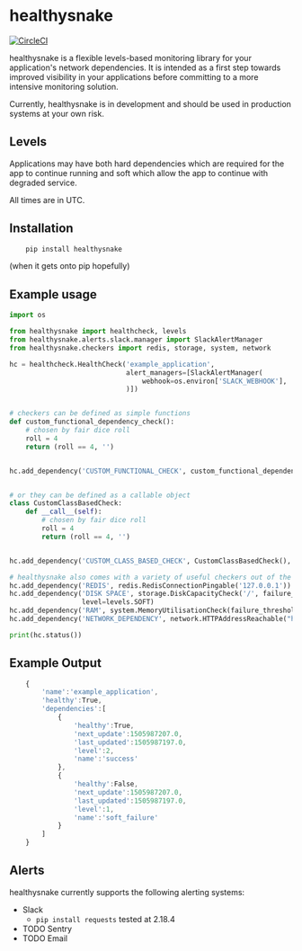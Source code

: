 # healthysnake

[![CircleCI](https://circleci.com/gh/dammitjim/healthysnake.svg?style=svg)](https://circleci.com/gh/dammitjim/healthysnake)

healthysnake is a flexible levels-based monitoring library for your application's network dependencies. It is intended
as a first step towards improved visibility in your applications before committing to a more intensive monitoring
solution.

Currently, healthysnake is in development and should be used in production systems at your own risk.

## Levels

Applications may have both hard dependencies which are required for the app to continue running and soft which allow
the app to continue with degraded service.

All times are in UTC.

## Installation

```bash
    pip install healthysnake
```
(when it gets onto pip hopefully)

## Example usage

```python
import os

from healthysnake import healthcheck, levels
from healthysnake.alerts.slack.manager import SlackAlertManager
from healthysnake.checkers import redis, storage, system, network

hc = healthcheck.HealthCheck('example_application',
                             alert_managers=[SlackAlertManager(
                                 webhook=os.environ['SLACK_WEBHOOK'],
                             )])


# checkers can be defined as simple functions
def custom_functional_dependency_check():
    # chosen by fair dice roll
    roll = 4
    return (roll == 4, '')


hc.add_dependency('CUSTOM_FUNCTIONAL_CHECK', custom_functional_dependency_check, level=levels.SOFT)


# or they can be defined as a callable object
class CustomClassBasedCheck:
    def __call__(self):
        # chosen by fair dice roll
        roll = 4
        return (roll == 4, '')


hc.add_dependency('CUSTOM_CLASS_BASED_CHECK', CustomClassBasedCheck(), level=levels.SOFT)

# healthysnake also comes with a variety of useful checkers out of the box
hc.add_dependency('REDIS', redis.RedisConnectionPingable('127.0.0.1'))
hc.add_dependency('DISK SPACE', storage.DiskCapacityCheck('/', failure_threshold=90.0),
                  level=levels.SOFT)
hc.add_dependency('RAM', system.MemoryUtilisationCheck(failure_threshold=75.0))
hc.add_dependency('NETWORK_DEPENDENCY', network.HTTPAddressReachable("https://dammitjim.co.uk"))

print(hc.status())

```

## Example Output

```javascript
    {
        'name':'example_application',
        'healthy':True,
        'dependencies':[
            {
                'healthy':True,
                'next_update':1505987207.0,
                'last_updated':1505987197.0,
                'level':2,
                'name':'success'
            },
            {
                'healthy':False,
                'next_update':1505987207.0,
                'last_updated':1505987197.0,
                'level':1,
                'name':'soft_failure'
            }
        ]
    }
```

## Alerts

healthysnake currently supports the following alerting systems:

* Slack
    - `pip install requests` tested at 2.18.4
* TODO Sentry
* TODO Email
